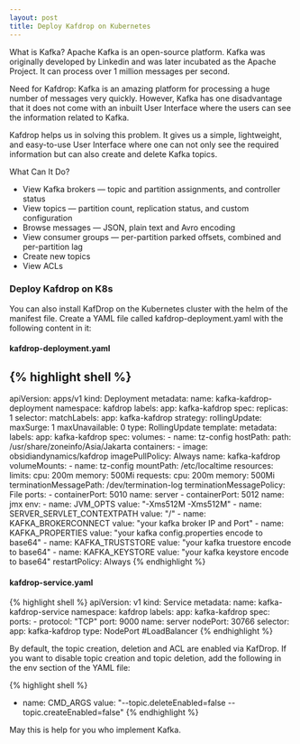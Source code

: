 ```yaml
---
layout: post
title: Deploy Kafdrop on Kubernetes
---
```


What is Kafka?
Apache Kafka is an open-source platform. Kafka was originally developed by Linkedin and was later incubated as the Apache Project. It can process over 1 million messages per second.

Need for Kafdrop:
Kafka is an amazing platform for processing a huge number of messages very quickly. However, Kafka has one disadvantage that it does not come with an inbuilt User Interface where the users can see the information related to Kafka.

Kafdrop helps us in solving this problem. It gives us a simple, lightweight, and easy-to-use User Interface where one can not only see the required information but can also create and delete Kafka topics.

What Can It Do?
- View Kafka brokers — topic and partition assignments, and controller status
- View topics — partition count, replication status, and custom configuration
- Browse messages — JSON, plain text and Avro encoding
- View consumer groups — per-partition parked offsets, combined and per-partition lag
- Create new topics
- View ACLs

### Deploy Kafdrop on K8s
You can also install KafDrop on the Kubernetes cluster with the helm of the manifest file. Create a YAML file called kafdrop-deployment.yaml with the following content in it:

#### kafdrop-deployment.yaml

{% highlight shell %}
---
apiVersion: apps/v1
kind: Deployment
metadata:
  name: kafka-kafdrop-deployment
  namespace: kafdrop
  labels:
    app: kafka-kafdrop
spec:
  replicas: 1
  selector:
    matchLabels:
      app: kafka-kafdrop
  strategy:
    rollingUpdate:
      maxSurge: 1
      maxUnavailable: 0
    type: RollingUpdate
  template:
    metadata:
      labels:
        app: kafka-kafdrop
    spec:
      volumes:
        - name: tz-config
          hostPath:
            path: /usr/share/zoneinfo/Asia/Jakarta
      containers:
        - image: obsidiandynamics/kafdrop
          imagePullPolicy: Always
          name: kafka-kafdrop
          volumeMounts:
            - name: tz-config
              mountPath: /etc/localtime
          resources:
            limits:
              cpu: 200m
              memory: 500Mi
            requests:
              cpu: 200m
              memory: 500Mi
          terminationMessagePath: /dev/termination-log
          terminationMessagePolicy: File
          ports:
            - containerPort: 5010
              name: server
            - containerPort: 5012
              name: jmx
          env:
            - name: JVM_OPTS
              value: "-Xms512M -Xms512M"
            - name: SERVER_SERVLET_CONTEXTPATH
              value: "/"
            - name: KAFKA_BROKERCONNECT
              value: "your kafka broker IP and Port"
            - name: KAFKA_PROPERTIES
              value: "your kafka config.properties encode to base64"
            - name: KAFKA_TRUSTSTORE
              value: "your kafka truestore encode to base64"
            - name: KAFKA_KEYSTORE
              value: "your kafka keystore encode to base64"
      restartPolicy: Always
{% endhighlight %}

#### kafdrop-service.yaml

{% highlight shell %}
apiVersion: v1
kind: Service
metadata:
  name: kafka-kafdrop-service
  namespace: kafdrop
  labels:
    app: kafka-kafdrop
spec:
  ports:
    - protocol: "TCP"
      port: 9000
      name: server
      nodePort: 30766
  selector:
    app: kafka-kafdrop
  type: NodePort #LoadBalancer
{% endhighlight %}

By default, the topic creation, deletion and ACL are enabled via KafDrop. If you want to disable topic creation and topic deletion, add the following in the env section of the YAML file:

{% highlight shell %}
- name: CMD_ARGS
  value: "--topic.deleteEnabled=false --topic.createEnabled=false"
{% endhighlight %}

May this is help for you who implement Kafka. 
